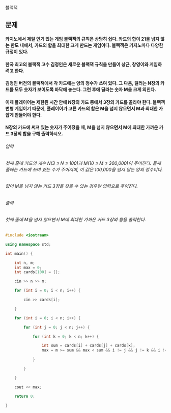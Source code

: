 블랙잭
## 문제
#### 카지노에서 제일 인기 있는 게임 블랙잭의 규칙은 상당히 쉽다. 카드의 합이 21을 넘지 않는 한도 내에서, 카드의 합을 최대한 크게 만드는 게임이다. 블랙잭은 카지노마다 다양한 규정이 있다.

#### 한국 최고의 블랙잭 고수 김정인은 새로운 블랙잭 규칙을 만들어 상근, 창영이와 게임하려고 한다.

#### 김정인 버전의 블랙잭에서 각 카드에는 양의 정수가 쓰여 있다. 그 다음, 딜러는 N장의 카드를 모두 숫자가 보이도록 바닥에 놓는다. 그런 후에 딜러는 숫자 M을 크게 외친다.

#### 이제 플레이어는 제한된 시간 안에 N장의 카드 중에서 3장의 카드를 골라야 한다. 블랙잭 변형 게임이기 때문에, 플레이어가 고른 카드의 합은 M을 넘지 않으면서 M과 최대한 가깝게 만들어야 한다.

#### N장의 카드에 써져 있는 숫자가 주어졌을 때, M을 넘지 않으면서 M에 최대한 가까운 카드 3장의 합을 구해 출력하시오.

###### 입력
###### 첫째 줄에 카드의 개수 N(3 ≤ N ≤ 100)과 M(10 ≤ M ≤ 300,000)이 주어진다. 둘째 줄에는 카드에 쓰여 있는 수가 주어지며, 이 값은 100,000을 넘지 않는 양의 정수이다.

###### 합이 M을 넘지 않는 카드 3장을 찾을 수 있는 경우만 입력으로 주어진다.

###### 출력
###### 첫째 줄에 M을 넘지 않으면서 M에 최대한 가까운 카드 3장의 합을 출력한다.

```c++
#include <iostream>

using namespace std;

int main() {

	int n, m;
	int max = 0;
	int cards[100] = {};

	cin >> n >> m;

	for (int i = 0; i < n; i++) {

		cin >> cards[i];

	}

	for (int i = 0; i < n; i++) {

		for (int j = 0; j < n; j++) {

			for (int k = 0; k < n; k++) {

				int sum = cards[i] + cards[j] + cards[k];
				max = m >= sum && max < sum && i != j && j != k && i != k ? sum : max;

			}

		}

	}

	cout << max;

	return 0;

}
```
